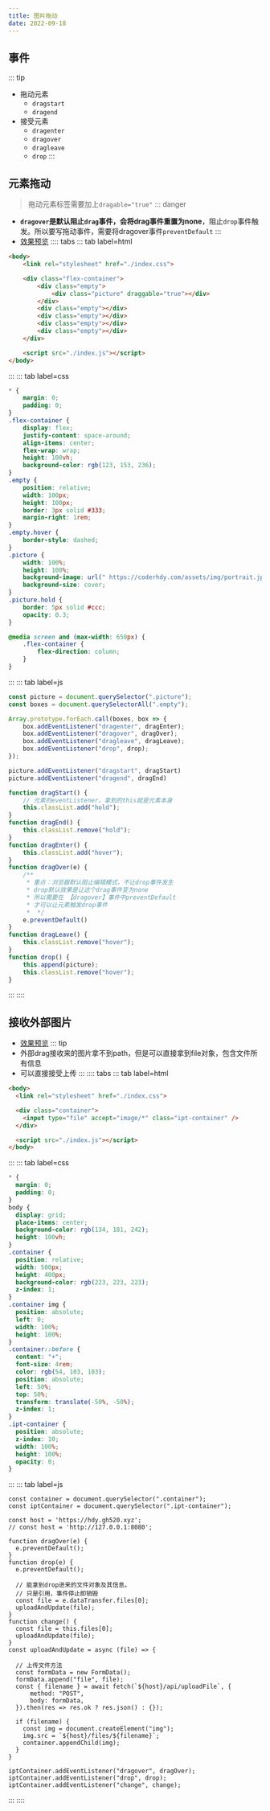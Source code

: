 ```yaml
---
title: 图片拖动
date: 2022-09-18
---
```

## 事件
::: tip
* 拖动元素
  * `dragstart`
  * `dragend`
* 接受元素
  * `dragenter`
  * `dragover`
  * `dragleave`
  * `drop`
:::
## 元素拖动
>拖动元素标签需要加上`dragable="true"`
::: danger 
* **`dragover`是默认阻止`drag`事件，会将drag事件重置为none**，阻止`drop`事件触发。所以要写拖动事件，需要将dragover事件`preventDefault`
:::
* [效果预览](https://coderhdy.github.io/h5-demo/#基础021-图片拖动)
:::: tabs
::: tab label=html
```html
<body>
    <link rel="stylesheet" href="./index.css">

    <div class="flex-container">
        <div class="empty">
            <div class="picture" draggable="true"></div>
        </div>
        <div class="empty"></div>
        <div class="empty"></div>
        <div class="empty"></div>
        <div class="empty"></div>
    </div>

    <script src="./index.js"></script>
</body>
```
:::
::: tab label=css
```css
* {
    margin: 0;
    padding: 0;
}
.flex-container {
    display: flex;
    justify-content: space-around;
    align-items: center;
    flex-wrap: wrap;
    height: 100vh;
    background-color: rgb(123, 153, 236);
}
.empty {
    position: relative;
    width: 100px;
    height: 100px;
    border: 3px solid #333;
    margin-right: 1rem;
}
.empty.hover {
    border-style: dashed;
}
.picture {
    width: 100%;
    height: 100%;
    background-image: url("	https://coderhdy.com/assets/img/portrait.jpg");
    background-size: cover;
}
.picture.hold {
    border: 5px solid #ccc;
    opacity: 0.3;
}

@media screen and (max-width: 650px) {
    .flex-container {
        flex-direction: column;
    }
}
```
:::
::: tab label=js
```js
const picture = document.querySelector(".picture");
const boxes = document.querySelectorAll(".empty");

Array.prototype.forEach.call(boxes, box => {
    box.addEventListener("dragenter", dragEnter);
    box.addEventListener("dragover", dragOver);
    box.addEventListener("dragleave", dragLeave);
    box.addEventListener("drop", drop);
});

picture.addEventListener("dragstart", dragStart)
picture.addEventListener("dragend", dragEnd)

function dragStart() {
    // 元素的eventListener，拿到的this就是元素本身
    this.classList.add("hold");
}
function dragEnd() {
    this.classList.remove("hold");
}
function dragEnter() {
    this.classList.add("hover");
}
function dragOver(e) {
    /**
     * 重点：浏览器默认阻止编辑模式，不让drop事件发生
     * drop默认效果是让这个drag事件变为none
     * 所以需要在 【dragover】事件中preventDefault
     * 才可以让元素触发drop事件
     *  */
    e.preventDefault()
}
function dragLeave() {
    this.classList.remove("hover");
}
function drop() {
    this.append(picture);
    this.classList.remove("hover");
}
```
:::
::::
## 接收外部图片
* [效果预览](https://coderhdy.github.io/h5-demo/#基础021-图片拖动2)
::: tip
* 外部drag接收来的图片拿不到path，但是可以直接拿到file对象，包含文件所有信息
* 可以直接接受上传
:::
:::: tabs
::: tab label=html
```html
<body>
  <link rel="stylesheet" href="./index.css">

  <div class="container">
    <input type="file" accept="image/*" class="ipt-container" />
  </div>

  <script src="./index.js"></script>
</body>
```
:::
::: tab label=css
```css
* {
  margin: 0;
  padding: 0;
}
body {
  display: grid;
  place-items: center;
  background-color: rgb(134, 181, 242);
  height: 100vh;
}
.container {
  position: relative;
  width: 500px;
  height: 400px;
  background-color: rgb(223, 223, 223);
  z-index: 1;
}
.container img {
  position: absolute;
  left: 0;
  width: 100%;
  height: 100%;
}
.container::before {
  content: "+";
  font-size: 4rem;
  color: rgb(54, 103, 103);
  position: absolute;
  left: 50%;
  top: 50%;
  transform: translate(-50%, -50%);
  z-index: 1;
}
.ipt-container {
  position: absolute;
  z-index: 10;
  width: 100%;
  height: 100%;
  opacity: 0;
}
```
:::
::: tab label=js
```js{13-15,24-30}
const container = document.querySelector(".container");
const iptContainer = document.querySelector(".ipt-container");

const host = 'https://hdy.gh520.xyz';
// const host = 'http://127.0.0.1:8080';

function dragOver(e) {
  e.preventDefault();
}
function drop(e) {
  e.preventDefault();

  // 能拿到drop进来的文件对象及其信息。
  // 只是引用，事件停止即销毁
  const file = e.dataTransfer.files[0];
  uploadAndUpdate(file);
}
function change() {
  const file = this.files[0];
  uploadAndUpdate(file);
}
const uploadAndUpdate = async (file) => {

  // 上传文件方法
  const formData = new FormData();
  formData.append("file", file);
  const { filename } = await fetch(`${host}/api/uploadFile`, {
      method: "POST",
      body: formData,
  }).then(res => res.ok ? res.json() : {});

  if (filename) {
    const img = document.createElement("img");
    img.src = `${host}/files/${filename}`;
    container.appendChild(img);
  }
}

iptContainer.addEventListener("dragover", dragOver);
iptContainer.addEventListener("drop", drop);
iptContainer.addEventListener("change", change);
```
:::
::::